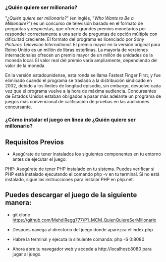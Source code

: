 ### ¿Quién quiere ser millonario?
  "_¿Quién quiere ser millonario?_" (en inglés, "_Who Wants to Be a Millionaire?_") es un concurso de televisión basado en el formato de preguntas y respuestas, que ofrece grandes premios monetarios por responder correctamente a una serie de preguntas de opción múltiple con dificultad creciente. El formato del programa es licenciado por _Sony Pictures Television International_. El premio mayor en la versión original para Reino Unido es un millón de libras esterlinas. La mayoría de versiones internacionales ofrecen un premio mayor de un millón de unidades de la moneda local. El valor real del premio varía ampliamente, dependiendo del valor de la moneda.

  En la versión estadounidense, esta ronda se llama Fastest Finger First, y fue eliminado cuando el programa se trasladó a la distribución sindicado en 2002, debido a los límites de longitud episodio, sin embargo, devuelve cada vez que el programa vuelve a la hora de máxima audiencia. Concursantes de Estados Unidos estaban obligados a pasar más adelante un programa de juegos más convencional de calificación de pruebas en las audiciones concursante.

### ¿Cómo instalar el juego en línea de ¿Quién quiere ser millonario?

## Requisitos Previos
- Asegúrate de tener instalados los siguientes componentes en tu entorno antes de ejecutar el juego:

PHP: Asegúrate de tener PHP instalado en tu sistema. Puedes verificar si PHP está instalado ejecutando el comando php -v en tu terminal. Si no está instalado, sigue las instrucciones para instalar PHP en php.net.


## Puedes descargar el juego de la siguiente manera:

- git clone https://github.com/MehdiRegg777/P1_MCM_QuienQuiereSerMillonario

- Despues navega al directorio del juego donde aparezca el index.php

- Habre la terminal y ejecuta la sihuiente comanda: php -S 0:8080

- Ahora abre tu navegador web y accede a http://localhost:8080 para jugar al juego.
